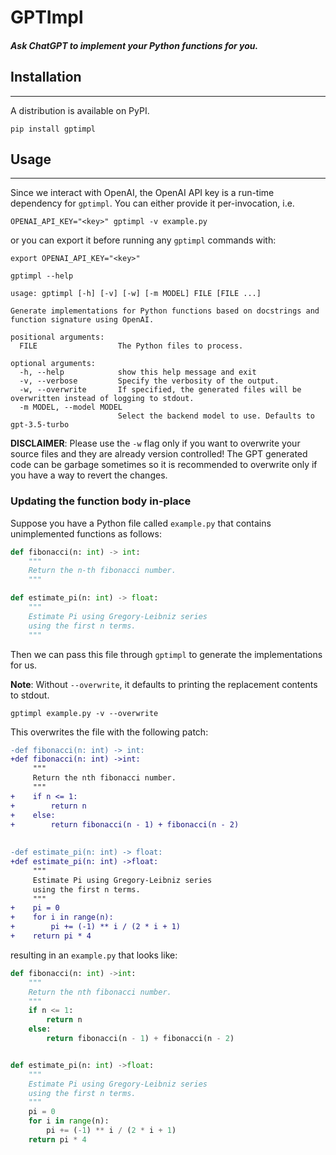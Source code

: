 # GPTImpl

##### Ask ChatGPT to implement your Python functions for you.

## Installation
___

A distribution is available on PyPI.
```shell
pip install gptimpl
```

## Usage
___

Since we interact with OpenAI, the OpenAI API key
is a run-time dependency for `gptimpl`. You can either provide it per-invocation, i.e.
```shell
OPENAI_API_KEY="<key>" gptimpl -v example.py
```
or you can export it before running any `gptimpl` commands with:
```shell
export OPENAI_API_KEY="<key>"
```

```shell
gptimpl --help
```
```
usage: gptimpl [-h] [-v] [-w] [-m MODEL] FILE [FILE ...]

Generate implementations for Python functions based on docstrings and function signature using OpenAI.

positional arguments:
  FILE                  The Python files to process.

optional arguments:
  -h, --help            show this help message and exit
  -v, --verbose         Specify the verbosity of the output.
  -w, --overwrite       If specified, the generated files will be overwritten instead of logging to stdout.
  -m MODEL, --model MODEL
                        Select the backend model to use. Defaults to gpt-3.5-turbo
```

**DISCLAIMER**: Please use the `-w` flag only if you want to overwrite your source files and they are already version controlled!
The GPT generated code can be garbage sometimes so it is recommended to overwrite only if you have a way to revert the changes.

### Updating the function body in-place
Suppose you have a Python file called `example.py` that contains unimplemented functions as follows:
    
```python
def fibonacci(n: int) -> int:
    """
    Return the n-th fibonacci number.
    """

def estimate_pi(n: int) -> float:
    """
    Estimate Pi using Gregory-Leibniz series
    using the first n terms.
    """
```
Then we can pass this file through `gptimpl` to generate the implementations for us.

**Note**: Without `--overwrite`, it defaults to printing the replacement contents to stdout.
```shell
gptimpl example.py -v --overwrite
```

This overwrites the file with the following patch:

```diff
-def fibonacci(n: int) -> int:
+def fibonacci(n: int) ->int:
     """
     Return the nth fibonacci number.
     """
+    if n <= 1:
+        return n
+    else:
+        return fibonacci(n - 1) + fibonacci(n - 2)
 
 
-def estimate_pi(n: int) -> float:
+def estimate_pi(n: int) ->float:
     """
     Estimate Pi using Gregory-Leibniz series
     using the first n terms.
     """
+    pi = 0
+    for i in range(n):
+        pi += (-1) ** i / (2 * i + 1)
+    return pi * 4
```

resulting in an `example.py` that looks like:
```python
def fibonacci(n: int) ->int:
    """
    Return the nth fibonacci number.
    """
    if n <= 1:
        return n
    else:
        return fibonacci(n - 1) + fibonacci(n - 2)


def estimate_pi(n: int) ->float:
    """
    Estimate Pi using Gregory-Leibniz series
    using the first n terms.
    """
    pi = 0
    for i in range(n):
        pi += (-1) ** i / (2 * i + 1)
    return pi * 4
```
